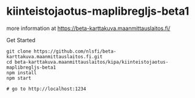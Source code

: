 # kiinteistojaotus-maplibregljs-beta1

more information at <https://beta-karttakuva.maanmittauslaitos.fi/>

Get Started
```
git clone https://github.com/nlsfi/beta-karttakuva.maanmittauslaitos.fi.git
cd beta-karttakuva.maanmittauslaitos/kipa/kiinteistojaotus-maplibregljs-beta1
npm install
npm start

# go to http://localhost:1234


```
